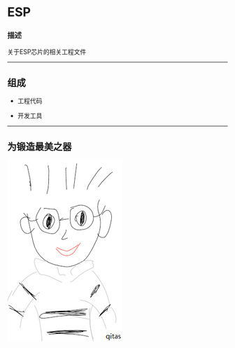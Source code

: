 ﻿# ESP

### 描述

关于ESP芯片的相关工程文件

---

## 组成

- 工程代码

- 开发工具


---

## 为锻造最美之器

[![sites](qitas/qitas.png)](http://www.qitas.cn)
